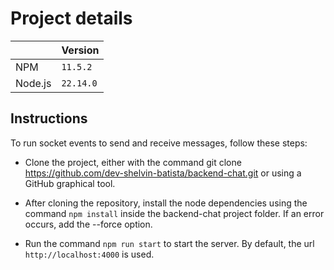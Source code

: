 # Project details

|                |Version							|
|----------------|-------------------------------|
|NPM          |`11.5.2`            |
|Node.js          |`22.14.0`|

## Instructions

To run socket events to send and receive messages, follow these steps:

- Clone the project, either with the command git clone https://github.com/dev-shelvin-batista/backend-chat.git or using a GitHub graphical tool.

- After cloning the repository, install the node dependencies using the command `npm install` inside the backend-chat project folder. If an error occurs, add the --force option.

- Run the command `npm run start` to start the server. By default, the url `http://localhost:4000` is used.
